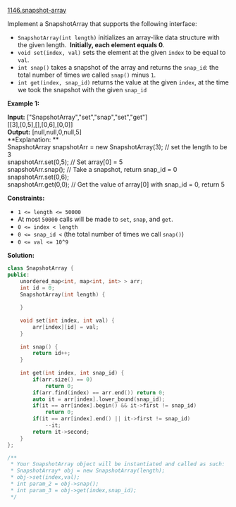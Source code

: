 [1146.snapshot-array](https://leetcode.com/problems/snapshot-array/)  

Implement a SnapshotArray that supports the following interface:

*   `SnapshotArray(int length)` initializes an array-like data structure with the given length.  **Initially, each element equals 0**.
*   `void set(index, val)` sets the element at the given `index` to be equal to `val`.
*   `int snap()` takes a snapshot of the array and returns the `snap_id`: the total number of times we called `snap()` minus `1`.
*   `int get(index, snap_id)` returns the value at the given `index`, at the time we took the snapshot with the given `snap_id`

**Example 1:**

  
**Input:** \["SnapshotArray","set","snap","set","get"\]  
\[\[3\],\[0,5\],\[\],\[0,6\],\[0,0\]\]  
**Output:** \[null,null,0,null,5\]  
**Explanation: **  
SnapshotArray snapshotArr = new SnapshotArray(3); // set the length to be 3  
snapshotArr.set(0,5);  // Set array\[0\] = 5  
snapshotArr.snap();  // Take a snapshot, return snap\_id = 0  
snapshotArr.set(0,6);  
snapshotArr.get(0,0);  // Get the value of array\[0\] with snap\_id = 0, return 5

**Constraints:**

*   `1 <= length <= 50000`
*   At most `50000` calls will be made to `set`, `snap`, and `get`.
*   `0 <= index < length`
*   `0 <= snap_id <` (the total number of times we call `snap()`)
*   `0 <= val <= 10^9`  



**Solution:**  

```cpp
class SnapshotArray {
public:
    unordered_map<int, map<int, int> > arr;
    int id = 0;
    SnapshotArray(int length) {
        
    }
    
    void set(int index, int val) {
        arr[index][id] = val;
    }
    
    int snap() {
        return id++;
    }
    
    int get(int index, int snap_id) {
        if(arr.size() == 0)
            return 0;
        if(arr.find(index) == arr.end()) return 0;
        auto it = arr[index].lower_bound(snap_id);
        if(it == arr[index].begin() && it->first != snap_id)
            return 0;
        if(it == arr[index].end() || it->first != snap_id)
            --it;
        return it->second;
    }
};

/**
 * Your SnapshotArray object will be instantiated and called as such:
 * SnapshotArray* obj = new SnapshotArray(length);
 * obj->set(index,val);
 * int param_2 = obj->snap();
 * int param_3 = obj->get(index,snap_id);
 */
```
      